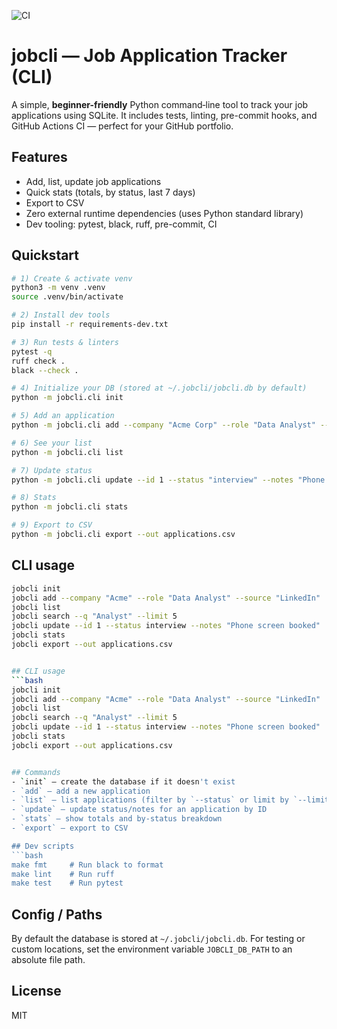 ![CI](https://github.com/raghava0071/jobcli_starter/actions/workflows/ci.yml/badge.svg)

# jobcli — Job Application Tracker (CLI)

A simple, **beginner-friendly** Python command‑line tool to track your job applications using SQLite.
It includes tests, linting, pre-commit hooks, and GitHub Actions CI — perfect for your GitHub portfolio.

## Features
- Add, list, update job applications
- Quick stats (totals, by status, last 7 days)
- Export to CSV
- Zero external runtime dependencies (uses Python standard library)
- Dev tooling: pytest, black, ruff, pre-commit, CI

## Quickstart
```bash
# 1) Create & activate venv
python3 -m venv .venv
source .venv/bin/activate

# 2) Install dev tools
pip install -r requirements-dev.txt

# 3) Run tests & linters
pytest -q
ruff check .
black --check .

# 4) Initialize your DB (stored at ~/.jobcli/jobcli.db by default)
python -m jobcli.cli init

# 5) Add an application
python -m jobcli.cli add --company "Acme Corp" --role "Data Analyst" --source "LinkedIn"

# 6) See your list
python -m jobcli.cli list

# 7) Update status
python -m jobcli.cli update --id 1 --status "interview" --notes "Phone screen booked"

# 8) Stats
python -m jobcli.cli stats

# 9) Export to CSV
python -m jobcli.cli export --out applications.csv
```
## CLI usage

```bash
jobcli init
jobcli add --company "Acme" --role "Data Analyst" --source "LinkedIn"
jobcli list
jobcli search --q "Analyst" --limit 5
jobcli update --id 1 --status interview --notes "Phone screen booked"
jobcli stats
jobcli export --out applications.csv


## CLI usage
```bash
jobcli init
jobcli add --company "Acme" --role "Data Analyst" --source "LinkedIn"
jobcli list
jobcli search --q "Analyst" --limit 5
jobcli update --id 1 --status interview --notes "Phone screen booked"
jobcli stats
jobcli export --out applications.csv


## Commands
- `init` — create the database if it doesn't exist
- `add` — add a new application
- `list` — list applications (filter by `--status` or limit by `--limit`)
- `update` — update status/notes for an application by ID
- `stats` — show totals and by-status breakdown
- `export` — export to CSV

## Dev scripts
```bash
make fmt     # Run black to format
make lint    # Run ruff
make test    # Run pytest
```

## Config / Paths
By default the database is stored at `~/.jobcli/jobcli.db`.
For testing or custom locations, set the environment variable `JOBCLI_DB_PATH` to an absolute file path.

## License
MIT
